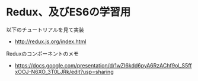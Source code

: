 # Redux、及びES6の学習用
以下のチュートリアルを見て実装
- http://redux.js.org/index.html

Reduxのコンポーネントのメモ
- https://docs.google.com/presentation/d/1wZI6kdd6pyA6RzAChf9ol_S5ffxOOJ-N6XO_3T0LJRk/edit?usp=sharing
